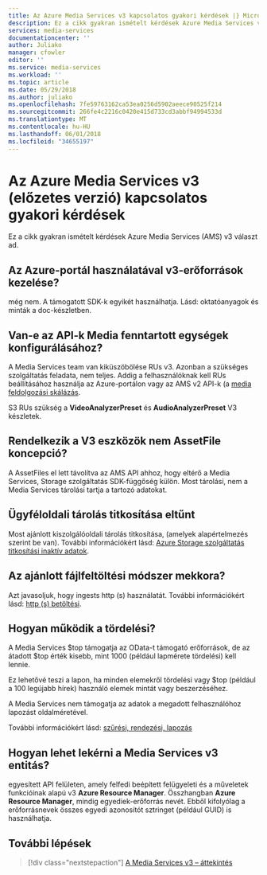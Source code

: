 ```yaml
---
title: Az Azure Media Services v3 kapcsolatos gyakori kérdések |} Microsoft Docs
description: Ez a cikk gyakran ismételt kérdések Azure Media Services v3 választ ad.
services: media-services
documentationcenter: ''
author: Juliako
manager: cfowler
editor: ''
ms.service: media-services
ms.workload: ''
ms.topic: article
ms.date: 05/29/2018
ms.author: juliako
ms.openlocfilehash: 7fe59763162ca53ea0256d5902aeece90525f214
ms.sourcegitcommit: 266fe4c2216c0420e415d733cd3abbf94994533d
ms.translationtype: MT
ms.contentlocale: hu-HU
ms.lasthandoff: 06/01/2018
ms.locfileid: "34655197"
---
```

# <a name="azure-media-services-v3-preview-frequently-asked-questions"></a>Az Azure Media Services v3 (előzetes verzió) kapcsolatos gyakori kérdések

Ez a cikk gyakran ismételt kérdések Azure Media Services (AMS) v3 választ ad.

## <a name="can-i-use-the-azure-portal-to-manage-v3-resources"></a>Az Azure-portál használatával v3-erőforrások kezelése?

még nem. A támogatott SDK-k egyikét használhatja. Lásd: oktatóanyagok és minták a doc-készletben.

## <a name="is-there-an-api-for-configuring-media-reserved-units"></a>Van-e az API-k Media fenntartott egységek konfigurálásához?

A Media Services team van kiküszöbölése RUs v3. Azonban a szükséges szolgáltatás feladata, nem teljes. Addig a felhasználóknak kell RUs beállításához használja az Azure-portálon vagy az AMS v2 API-k (a [media feldolgozási skálázás](../previous/media-services-scale-media-processing-overview.md). 

S3 RUs szükség a **VideoAnalyzerPreset** és **AudioAnalyzerPreset** V3 készletek.

## <a name="does-v3-asset-have-no-assetfile-concept"></a>Rendelkezik a V3 eszközök nem AssetFile koncepció?

A AssetFiles el lett távolítva az AMS API ahhoz, hogy eltérő a Media Services, Storage szolgáltatás SDK-függőség külön. Most tárolási, nem a Media Services tárolási tartja a tartozó adatokat. 

## <a name="where-did-client-side-storage-encryption-go"></a>Ügyféloldali tárolás titkosítása eltűnt

Most ajánlott kiszolgálóoldali tárolás titkosítása, (amelyek alapértelmezés szerint be van). További információkért lásd: [Azure Storage szolgáltatás titkosítási inaktív adatok](https://docs.microsoft.com/azure/storage/common/storage-service-encryption).

## <a name="what-is-the-recommended-upload-method"></a>Az ajánlott fájlfeltöltési módszer mekkora?

Azt javasoljuk, hogy ingests http (s) használatát. További információkért lásd: [http (s) betöltési](job-input-from-http-how-to.md).

## <a name="how-does-pagination-work"></a>Hogyan működik a tördelési?

A Media Services $top támogatja az OData-t támogató erőforrások, de az átadott $top érték kisebb, mint 1000 (például lapmérete tördelési) kell lennie.

Ez lehetővé teszi a lapon, ha minden elemekről tördelési vagy $top (például a 100 legújabb hírek) használó elemek mintát vagy beszerzéséhez. 

A Media Services nem támogatja az adatok a megadott felhasználóhoz lapozást oldalméretével.

További információkért lásd: [szűrési, rendezési, lapozás](assets-concept.md#filtering-ordering-paging)

## <a name="how-to-retrieve-an-entity-in-media-services-v3"></a>Hogyan lehet lekérni a Media Services v3 entitás?

egyesített API felületen, amely felfedi beépített felügyeleti és a műveletek funkcióinak alapú v3 **Azure Resource Manager**. Összhangban **Azure Resource Manager**, mindig egyediek-erőforrás nevét. Ebből kifolyólag a erőforrásnevek összes egyedi azonosítót sztringet (például GUID) is használhatja. 

## <a name="next-steps"></a>További lépések

> [!div class="nextstepaction"]
> [A Media Services v3 – áttekintés](media-services-overview.md)
